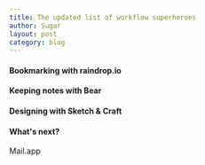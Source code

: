 ```yaml
---
title: The updated list of workflow superheroes
author: Sugar
layout: post
category: blog
---
```



#### Bookmarking with raindrop.io

#### Keeping notes with Bear

#### Designing with Sketch & Craft

#### What's next?

Mail.app
